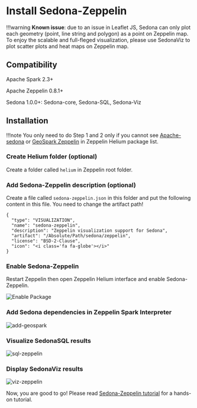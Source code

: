 # Install Sedona-Zeppelin

!!!warning
	**Known issue**: due to an issue in Leaflet JS, Sedona can only plot each geometry (point, line string and polygon) as a point on Zeppelin map. To enjoy the scalable and full-fleged visualization, please use SedonaViz to plot scatter plots and heat maps on Zeppelin map.

## Compatibility

Apache Spark 2.3+

Apache Zeppelin 0.8.1+

Sedona 1.0.0+: Sedona-core, Sedona-SQL, Sedona-Viz

## Installation

!!!note
	You only need to do Step 1 and 2 only if you cannot see [Apache-sedona](https://www.npmjs.com/package/apache-sedona) or [GeoSpark Zeppelin](https://www.npmjs.com/package/geospark-zeppelin) in Zeppelin Helium package list.

### Create Helium folder (optional)

Create a folder called `helium` in Zeppelin root folder.

### Add Sedona-Zeppelin description (optional)

Create a file called `sedona-zeppelin.json` in this folder and put the following content in this file. You need to change the artifact path!

```
{
  "type": "VISUALIZATION",
  "name": "sedona-zeppelin",
  "description": "Zeppelin visualization support for Sedona",
  "artifact": "/Absolute/Path/sedona/zeppelin",
  "license": "BSD-2-Clause",
  "icon": "<i class='fa fa-globe'></i>"
}
```

### Enable Sedona-Zeppelin

Restart Zeppelin then open Zeppelin Helium interface and enable Sedona-Zeppelin.

![Enable Package](../image/enable-helium.gif)

### Add Sedona dependencies in Zeppelin Spark Interpreter

![add-geospark](../image/add-geospark-interpreter.gif)

### Visualize SedonaSQL results

![sql-zeppelin](../image/sql-zeppelin.gif)

### Display SedonaViz results

![viz-zeppelin](../image/viz-zeppelin.gif)

Now, you are good to go! Please read [Sedona-Zeppelin tutorial](../tutorial/zeppelin.md) for a hands-on tutorial.
